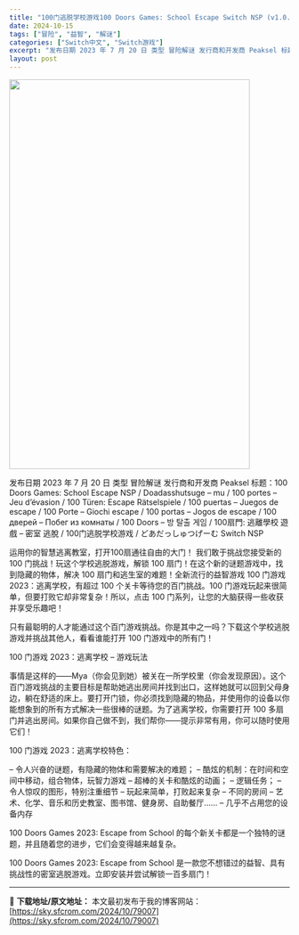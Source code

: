 ```yaml
---
title: "100门逃脱学校游戏100 Doors Games: School Escape Switch NSP (v1.0.0)中文"
date: 2024-10-15
tags: ["冒险", "益智", "解谜"]
categories: ["Switch中文", "Switch游戏"]
excerpt: "发布日期 2023 年 7 月 20 日 类型 冒险解谜 发行商和开发商 Peaksel 标题：100 Doors Games: School Escape NSP / Doadasshutsuge – mu / 100 portes – Jeu d’évasion / 100 Türen: Esc&hellip;"
layout: post
---
```


<img class="aligncenter size-full wp-image-79008" src="https://sky.sfcrom.com/wp-content/uploads/2024/10/2024101509053454.webp" alt="" width="432" height="700" />

发布日期 2023 年 7 月 20 日
类型 冒险解谜
发行商和开发商 Peaksel
标题：100 Doors Games: School Escape NSP / Doadasshutsuge – mu / 100 portes – Jeu d’évasion / 100 Türen: Escape Rätselspiele / 100 puertas – Juegos de escape / 100 Porte – Giochi escape / 100 portas – Jogos de escape / 100 дверей – Побег из комнаты / 100 Doors – 방 탈출 게임 / 100扇門: 逃離學校 遊戲 – 密室 逃脫 / 100门逃脱学校游戏 / どあだっしゅつげーむ Switch NSP

运用你的智慧逃离教室，打开100扇通往自由的大门！
我们敢于挑战您接受新的 100 门挑战！玩这个学校逃脱游戏，解锁 100 扇门！在这个新的谜题游戏中，找到隐藏的物体，解决 100 扇门和逃生室的难题！全新流行的益智游戏 100 门游戏 2023：逃离学校，有超过 100 个关卡等待您的百门挑战。100 门游戏玩起来很简单，但要打败它却非常复杂！所以，点击 100 门系列，让您的大脑获得一些收获并享受乐趣吧！

只有最聪明的人才能通过这个百门游戏挑战。你是其中之一吗？下载这个学校逃脱游戏并挑战其他人，看看谁能打开 100 门游戏中的所有门！

100 门游戏 2023：逃离学校 – 游戏玩法

事情是这样的——Mya（你会见到她）被关在一所学校里（你会发现原因）。这个百门游戏挑战的主要目标是帮助她逃出房间并找到出口，这样她就可以回到父母身边，躺在舒适的床上。要打开门锁，你必须找到隐藏的物品，并使用你的设备以你能想象到的所有方式解决一些很棒的谜题。为了逃离学校，你需要打开 100 多扇门并逃出房间。如果你自己做不到，我们帮你——提示非常有用，你可以随时使用它们！

100 门游戏 2023：逃离学校特色：

– 令人兴奋的谜题，有隐藏的物体和需要解决的难题；
– 酷炫的机制：在时间和空间中移动，组合物体，玩智力游戏
– 超棒的关卡和酷炫的动画；
– 逻辑任务；
– 令人惊叹的图形，特别注重细节
– 玩起来简单，打败起来复杂
– 不同的房间 – 艺术、化学、音乐和历史教室、图书馆、健身房、自助餐厅……
– 几乎不占用您的设备内存

100 Doors Games 2023: Escape from School 的每个新关卡都是一个独特的谜题，并且随着您的进步，它们会变得越来越复杂。

100 Doors Games 2023: Escape from School 是一款您不想错过的益智、具有挑战性的密室逃脱游戏。立即安装并尝试解锁一百多扇门！

---
📖 **下载地址/原文地址：** 本文最初发布于我的博客网站：[https://sky.sfcrom.com/2024/10/79007](https://sky.sfcrom.com/2024/10/79007)
